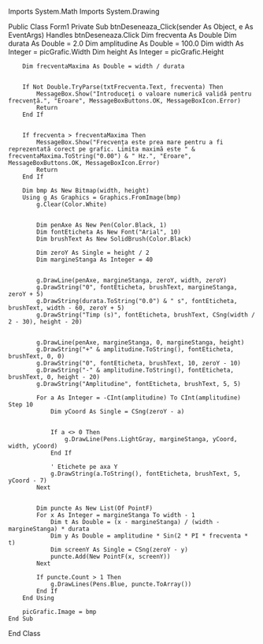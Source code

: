 Imports System.Math
Imports System.Drawing

Public Class Form1
    Private Sub btnDeseneaza_Click(sender As Object, e As EventArgs) Handles btnDeseneaza.Click
        Dim frecventa As Double
        Dim durata As Double = 2.0
        Dim amplitudine As Double = 100.0
        Dim width As Integer = picGrafic.Width
        Dim height As Integer = picGrafic.Height


        Dim frecventaMaxima As Double = width / durata


        If Not Double.TryParse(txtFrecventa.Text, frecventa) Then
            MessageBox.Show("Introduceți o valoare numerică validă pentru frecvență.", "Eroare", MessageBoxButtons.OK, MessageBoxIcon.Error)
            Return
        End If


        If frecventa > frecventaMaxima Then
            MessageBox.Show("Frecvența este prea mare pentru a fi reprezentată corect pe grafic. Limita maximă este " & frecventaMaxima.ToString("0.00") & " Hz.", "Eroare", MessageBoxButtons.OK, MessageBoxIcon.Error)
            Return
        End If

        Dim bmp As New Bitmap(width, height)
        Using g As Graphics = Graphics.FromImage(bmp)
            g.Clear(Color.White)


            Dim penAxe As New Pen(Color.Black, 1)
            Dim fontEticheta As New Font("Arial", 10)
            Dim brushText As New SolidBrush(Color.Black)

            Dim zeroY As Single = height / 2
            Dim margineStanga As Integer = 40


            g.DrawLine(penAxe, margineStanga, zeroY, width, zeroY)
            g.DrawString("0", fontEticheta, brushText, margineStanga, zeroY + 5)
            g.DrawString(durata.ToString("0.0") & " s", fontEticheta, brushText, width - 60, zeroY + 5)
            g.DrawString("Timp (s)", fontEticheta, brushText, CSng(width / 2 - 30), height - 20)


            g.DrawLine(penAxe, margineStanga, 0, margineStanga, height)
            g.DrawString("+" & amplitudine.ToString(), fontEticheta, brushText, 0, 0)
            g.DrawString("0", fontEticheta, brushText, 10, zeroY - 10)
            g.DrawString("-" & amplitudine.ToString(), fontEticheta, brushText, 0, height - 20)
            g.DrawString("Amplitudine", fontEticheta, brushText, 5, 5)

            For a As Integer = -CInt(amplitudine) To CInt(amplitudine) Step 10
                Dim yCoord As Single = CSng(zeroY - a)


                If a <> 0 Then
                    g.DrawLine(Pens.LightGray, margineStanga, yCoord, width, yCoord)
                End If

                ' Etichete pe axa Y
                g.DrawString(a.ToString(), fontEticheta, brushText, 5, yCoord - 7)
            Next


            Dim puncte As New List(Of PointF)
            For x As Integer = margineStanga To width - 1
                Dim t As Double = (x - margineStanga) / (width - margineStanga) * durata
                Dim y As Double = amplitudine * Sin(2 * PI * frecventa * t)
                Dim screenY As Single = CSng(zeroY - y)
                puncte.Add(New PointF(x, screenY))
            Next

            If puncte.Count > 1 Then
                g.DrawLines(Pens.Blue, puncte.ToArray())
            End If
        End Using

        picGrafic.Image = bmp
    End Sub
End Class
